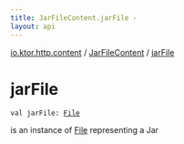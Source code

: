 ```yaml
---
title: JarFileContent.jarFile - 
layout: api
---
```


<div class='api-docs-breadcrumbs'><a href="../index.html">io.ktor.http.content</a> / <a href="index.html">JarFileContent</a> / <a href="./jar-file.html">jarFile</a></div>

# jarFile

<div class="signature"><code><span class="keyword">val </span><span class="identifier">jarFile</span><span class="symbol">: </span><a href="http://docs.oracle.com/javase/6/docs/api/java/io/File.html"><span class="identifier">File</span></a></code></div>

is an instance of <a href="http://docs.oracle.com/javase/6/docs/api/java/io/File.html">File</a> representing a Jar

